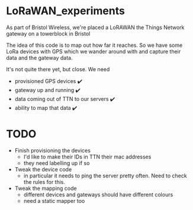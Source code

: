 # LoRaWAN_experiments

As part of Bristol Wireless, we're placed a LoRAWAN the Things Network gateway on a towerblock in Bristol

The idea of this code is to map out how far it reaches. So we have some LoRa devices with GPS which we wander around 
with and capture their data and the gateway data.

It's not quite there yet, but close. We need

* provisioned GPS devices ✔️
* gateway up and running ✔️
* data coming out of TTN to our servers ✔️
* ability to map that data ✔️


# TODO

* Finish provisioning the devices
  * I'd like to make their IDs in TTN their mac addresses
  * they need labelling up if so
* Tweak the device code
  *  in particular it needs to ping the server pretty often. Need to check the rules for this.
* Tweak the mapping code
  * different devices and gateways should have different colours
  * need a static mapper too



